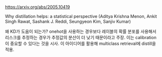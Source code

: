 https://arxiv.org/abs/2005.10419

Why distillation helps: a statistical perspective (Aditya Krishna Menon, Ankit Singh Rawat, Sashank J. Reddi, Seungyeon Kim, Sanjiv Kumar)

왜 KD가 도움이 되는가? onehot을 사용하는 경우보다 레이블의 확률 분포를 사용해서 리스크를 추정하는 경우가 추정값의 분산이 더 낮기 때문이라고 주장. 이는 calibration이 중요할 수 있다는 것을 시사. 이 아이디어를 활용해 multiclass retrieval에 distill을 적용.